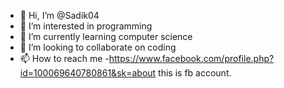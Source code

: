 - 👋 Hi, I’m @Sadik04
- 👀 I’m interested in programming
- 🌱 I’m currently learning computer science
- 💞️ I’m looking to collaborate on coding
- 📫 How to reach me -https://www.facebook.com/profile.php?id=100069640780861&sk=about this is fb account.

<!---
Sadik04/Sadik04 is a ✨ special ✨ repository because its `README.md` (this file) appears on your GitHub profile.
You can click the Preview link to take a look at your changes.
--->

